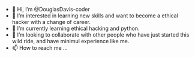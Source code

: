 - 👋 Hi, I’m @DouglasDavis-coder
- 👀 I’m interested in learning new skills and want to become a ethical hacker with a change of career.
- 🌱 I’m currently learning ethical hacking and python.
- 💞️ I’m looking to collaborate with other people who have just started this wild ride, and have minimul experience like me.
- 📫 How to reach me ...

<!---
DouglasDavis-coder/DouglasDavis-coder is a ✨ special ✨ repository because its `README.md` (this file) appears on your GitHub profile.
You can click the Preview link to take a look at your changes.
--->
